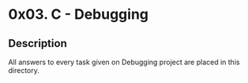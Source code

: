 # 0x03. C - Debugging

## Description
All answers to every task given on Debugging project are placed in this directory.
